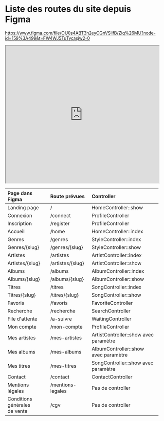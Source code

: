 # Liste des routes du site depuis Figma

https://www.figma.com/file/OU0s4ABT3h2eyCGnVSllfB/Ziq%26MU?node-id=159%3A499&t=FW4WJ5TuTycasjw2-0

<iframe
        height="450"
        width="100%"
        src="https://www.figma.com/embed?embed_host=astra&url=https://www.figma.com/file/OU0s4ABT3h2eyCGnVSllfB/Ziq%26MU?node-id=159%3A499&t=FW4WJ5TuTycasjw2-0"
        allowfullscreen
        >
        </iframe>

| Page dans Figma | Route prévues | Controller |
| :- | :- | :- |
| Landing page | / | HomeController::show |
| Connexion | /connect | ProfileController |
| Inscription | /register | ProfileController |
| Accueil | /home | HomeController::index |
| Genres | /genres | StyleController::index |
| Genres/{slug}| /genres/{slug} | StyleController::show |
| Artistes | /artistes | ArtistController::index |
| Artistes/{slug} | /artistes/{slug} | ArtistController::show |
| Albums | /albums | AlbumController::index |
| Albums/{slug} | /albums/{slug} | AlbumController::show |
| Titres | /titres | SongController::index |
| Titres/{slug} | /titres/{slug} | SongController::show |
| Favoris | /favoris | FavoriteController |
| Recherche | /recherche | SearchController |
| File d'attente | /a-suivre | WaitingController |
| Mon compte | /mon-compte | ProfileController |
| Mes artistes | /mes-artistes | ArtistController::show avec paramètre|
| Mes albums | /mes-albums | AlbumController::show avec paramètre|
| Mes titres | /mes-titres | SongController::show avec paramètre|
| Contact | /contact | ContactController |
| Mentions légales | /mentions-legales | Pas de controller |
| Conditions générales <br> de vente| /cgv | Pas de controller |
